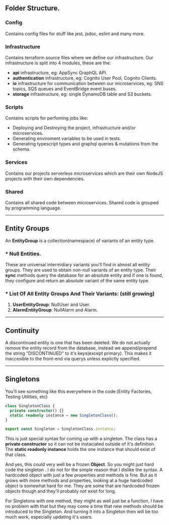 ## **Folder Structure**.
### **Config**

Contains config files for stuff like jest, jsdoc, eslint and many more.

### **Infrastructure**

Contains terraform source files where we define our infrastructure. Our infrastructure is split into 4 modules, these are the:
- **api** infrastructure, eg: AppSync GraphQL API.
- **authentication** infrastructure, eg: Cognito User Pool, Cognito Clients.
- **io** infrastructure for communication between our microservices, eg: SNS topics, SQS queues and EventBridge event buses.
- **storage** infrastructure, eg: single DynamoDB table and S3 buckets.


### **Scripts**

Contains scripts for perfoming jobs like:
- Deploying and Destroying the project, infrastructure and/or microservices.
- Generating enviroment variables to be used in tests.
- Generating typescript types and graphql queries & mutations from the schema.

### **Services**

Contains our projects serverless microservices which are their own NodeJS projects with their own dependencies.

### **Shared**

Contains all shared code between microservices. Shared code is grouped by programming language.


***


## **Entity Groups**

An **EntityGroup** is a collection(namespace) of variants of an entity type.

### \* Null Entities.

These are universal intermidiary variants you'll find in almost all entity groups. They are used to obtain non-null variants of an entity type.
Their **sync** methods query the database for an absolute entity and if one is found, they configure and return an absolute variant of the same entity type.

### * **List Of All Entity Groups And Their Variants:** (still growing)

1. **UserEntityGroup**: NullUser and User.
2. **AlarmEntityGroup**: NullAlarm and Alarm.

***

## **Continuity**
A discontinued entity is one that has been deleted. We do not actually remove the entity record from the database, instead we append/prepend the string "DISCONTINUED" to it's keys(except primary). This makes it inaccesible to the front-end via querys unless explictly specified.

***

## **Singletons**

You'll see something like this everywhere in the code:(Entity Factories, Testing
Utilities, etc)

```typescript
class SingletonClass {
  private constructor() {}
  static readonly instance = new SingletonClass();
}

export const Singleton = SingletonClass.instance;
```

This is just special syntax for coming up with a singleton. The class has a
**private constructor** so it can not be instaciated outside of it's definition.
The **static readonly instance** holds the one instance that should exist of
that class.

And yes, this could very well be a frozen **Object**. So you might just hard code the singleton . I do not for the simple reason that I dislike the syntax. A hardcoded object with just a few properties and methods is fine. But as it
grows with more methods and properties, looking at a huge hardcoded object is
somewhat hard for me. They are some that are hardcoded frozen objects though and they'll probably not exist for long.

For Singletons with one method, they might as well just be
a function, I have no problem with that but they may come a time that new
methods should be introduced to the Singleton. And turning it into a Singleton
then will be too much work, especially updating it's users.